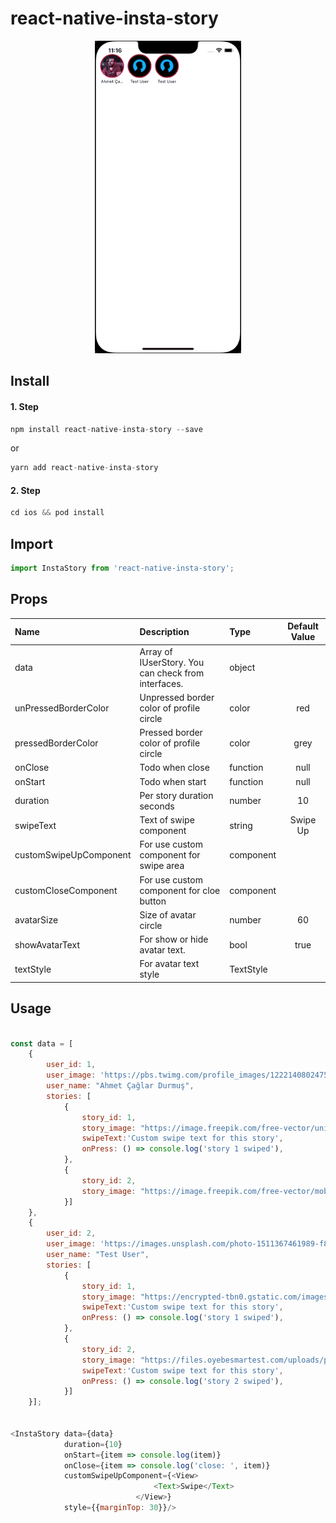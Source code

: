 # react-native-insta-story

<p align="center">
<img src="./images/example.gif" height="500" />
</p>

## Install

#### 1. Step
```javascript
npm install react-native-insta-story --save
```
or

```javascript
yarn add react-native-insta-story 
```

#### 2. Step
```javascript
cd ios && pod install
```

## Import
```javascript
import InstaStory from 'react-native-insta-story';
```

## Props
| Name | Description                                         | Type      | Default Value |
| :--- |:----------------------------------------------------|:----------|:-------------:|
| data | Array of IUserStory. You can check from interfaces. | object    |               |
| unPressedBorderColor | Unpressed border color of profile circle            | color     |      red      |
| pressedBorderColor | Pressed border color of profile circle              | color     |     grey      |
| onClose | Todo when close                                     | function  |     null      |
| onStart | Todo when start                                     | function  |     null      |
| duration | Per story duration seconds                          | number    |      10       |
| swipeText | Text of swipe component                             | string    |   Swipe Up    |
| customSwipeUpComponent | For use custom component for swipe area             | component |               |
| customCloseComponent | For use custom component for cloe button            | component |               |
| avatarSize | Size of avatar circle                               | number    |      60       |
| showAvatarText | For show or hide avatar text.                       | bool      |     true      |
| textStyle | For avatar text style                               | TextStyle      |           |

## Usage
```javascript

const data = [
    {
        user_id: 1,
        user_image: 'https://pbs.twimg.com/profile_images/1222140802475773952/61OmyINj.jpg',
        user_name: "Ahmet Çağlar Durmuş",
        stories: [
            {
                story_id: 1,
                story_image: "https://image.freepik.com/free-vector/universe-mobile-wallpaper-with-planets_79603-600.jpg",
                swipeText:'Custom swipe text for this story',
                onPress: () => console.log('story 1 swiped'),
            },
            {
                story_id: 2,
                story_image: "https://image.freepik.com/free-vector/mobile-wallpaper-with-fluid-shapes_79603-601.jpg",
            }]
    },
    {
        user_id: 2,
        user_image: 'https://images.unsplash.com/photo-1511367461989-f85a21fda167?ixid=MnwxMjA3fDB8MHxzZWFyY2h8Mnx8cHJvZmlsZXxlbnwwfHwwfHw%3D&ixlib=rb-1.2.1&w=1000&q=80',
        user_name: "Test User",
        stories: [
            {
                story_id: 1,
                story_image: "https://encrypted-tbn0.gstatic.com/images?q=tbn:ANd9GcTjORKvjcbMRGYPR3QIs3MofoWkD4wHzRd_eg&usqp=CAU",
                swipeText:'Custom swipe text for this story',
                onPress: () => console.log('story 1 swiped'),
            },
            {
                story_id: 2,
                story_image: "https://files.oyebesmartest.com/uploads/preview/vivo-u20-mobile-wallpaper-full-hd-(1)qm6qyz9v60.jpg",
                swipeText:'Custom swipe text for this story',
                onPress: () => console.log('story 2 swiped'),
            }]
    }];


<InstaStory data={data}
            duration={10}
            onStart={item => console.log(item)}
            onClose={item => console.log('close: ', item)}
            customSwipeUpComponent={<View>
                                <Text>Swipe</Text>
                            </View>}
            style={{marginTop: 30}}/>

```

